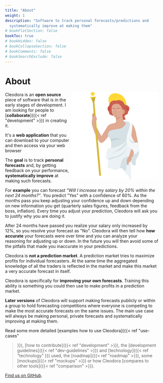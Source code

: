 ```yaml
---
title: "About"
weight: 1
description: "Software to track personal forecasts/predictions and
  systematically improve at making them"
# bookFlatSection: false
bookToc: true
# bookHidden: false
# bookCollapseSection: false
# bookComments: false
# bookSearchExclude: false
---
```


# About

<img align="right" src="/logo_full.png">

Cleodora is an **open source** piece of software that is in the early stages of
development. I am looking for people to [**collaborate**]({{< ref "development" >}}) in creating it.

It's a **web application** that you can download to your computer and then
access via your web browser

The **goal** is to track **personal forecasts** and, by getting feedback on your
performance, **systematically improve** at making such forecasts.

For **example** you can forecast _"Will I increase my salary by 20% within the
next 24 months?"_. You predict "Yes" with a confidence of 60%. As the months
pass you keep adjusting your confidence up and down depending on new
information you get (quarterly sales figures, feedback from the boss,
inflation). Every time you adjust your prediction, Cleodora will ask you to
justify why you are doing it.

After 24 months have passed you realize your salary only increased by 12%, so
you resolve your forecast as "No". Cleodora will then tell how **how accurate**
your forecasts were over time and you can analyze your reasoning for adjusting
up or down. In the future you will then avoid some of the pitfalls that made
you inaccurate in your predictions.

Cleodora is **not a prediction market**. A prediction market tries to maximize
profits for individual forecasters. At the same time the aggregated knowledge
of all the traders is reflected in the market and make this market a very
accurate forecast in itself.

Cleodora is specifically for **improving your own forecasts**. Training this
ability is something you could then use to make profits in a prediction market.

**Later versions** of Cleodora will support making forecasts publicly or within
a group to hold forecasting competitions where everyone is competing to make
the most accurate forecasts on the same issues. The main use case will always
be making personal, private forecasts and systematically improving at making
them.

Read some more detailed [examples how to use Cleodora]({{< ref "use-cases"
>}}), [how to contribute]({{< ref "development" >}}), the [development
guidelines]({{< ref "dev-guidelines" >}}) and [technology]({{< ref "technology"
>}}) used, the [roadmap]({{< ref "roadmap" >}}), some [mockups]({{< ref
"mockups" >}}) or how Cleodora [compares to
other tools]({{< ref "comparison" >}}).

[Find us on GitHub](https://github.com/cleodora-forecasting/cleodora).
